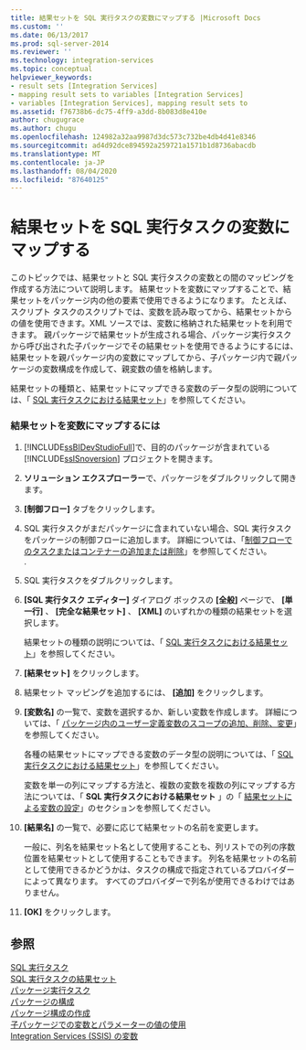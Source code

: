 ```yaml
---
title: 結果セットを SQL 実行タスクの変数にマップする |Microsoft Docs
ms.custom: ''
ms.date: 06/13/2017
ms.prod: sql-server-2014
ms.reviewer: ''
ms.technology: integration-services
ms.topic: conceptual
helpviewer_keywords:
- result sets [Integration Services]
- mapping result sets to variables [Integration Services]
- variables [Integration Services], mapping result sets to
ms.assetid: f76738b6-dc75-4ff9-a3dd-8b083d8e410e
author: chugugrace
ms.author: chugu
ms.openlocfilehash: 124982a32aa9987d3dc573c732be4db4d41e8346
ms.sourcegitcommit: ad4d92dce894592a259721a1571b1d8736abacdb
ms.translationtype: MT
ms.contentlocale: ja-JP
ms.lasthandoff: 08/04/2020
ms.locfileid: "87640125"
---
```

# <a name="map-result-sets-to-variables-in-an-execute-sql-task"></a>結果セットを SQL 実行タスクの変数にマップする
  このトピックでは、結果セットと SQL 実行タスクの変数との間のマッピングを作成する方法について説明します。 結果セットを変数にマップすることで、結果セットをパッケージ内の他の要素で使用できるようになります。 たとえば、スクリプト タスクのスクリプトでは、変数を読み取ってから、結果セットからの値を使用できます。XML ソースでは、変数に格納された結果セットを利用できます。 親パッケージで結果セットが生成される場合、パッケージ実行タスクから呼び出された子パッケージでその結果セットを使用できるようにするには、結果セットを親パッケージ内の変数にマップしてから、子パッケージ内で親パッケージの変数構成を作成して、親変数の値を格納します。  
  
 結果セットの種類と、結果セットにマップできる変数のデータ型の説明については、「 [SQL 実行タスクにおける結果セット](control-flow/execute-sql-task.md)」を参照してください。  
  
### <a name="to-map-a-result-set-to-a-variable"></a>結果セットを変数にマップするには  
  
1.  [!INCLUDE[ssBIDevStudioFull](../includes/ssbidevstudiofull-md.md)]で、目的のパッケージが含まれている [!INCLUDE[ssISnoversion](../includes/ssisnoversion-md.md)] プロジェクトを開きます。  
  
2.  **ソリューション エクスプローラー**で、パッケージをダブルクリックして開きます。  
  
3.  **[制御フロー]** タブをクリックします。  
  
4.  SQL 実行タスクがまだパッケージに含まれていない場合、SQL 実行タスクをパッケージの制御フローに追加します。 詳細については、「[制御フローでのタスクまたはコンテナーの追加または削除](control-flow/add-or-delete-a-task-or-a-container-in-a-control-flow.md)」を参照してください。  
  .  
  
5.  SQL 実行タスクをダブルクリックします。  
  
6.  **[SQL 実行タスク エディター]** ダイアログ ボックスの **[全般]** ページで、 **[単一行]** 、 **[完全な結果セット]** 、 **[XML]** のいずれかの種類の結果セットを選択します。  
  
     結果セットの種類の説明については、「 [SQL 実行タスクにおける結果セット](result-sets-in-the-execute-sql-task.md)」を参照してください。  
  
7.  **[結果セット]** をクリックします。  
  
8.  結果セット マッピングを追加するには、 **[追加]** をクリックします。  
  
9. **[変数名]** の一覧で、変数を選択するか、新しい変数を作成します。 詳細については、「 [パッケージ内のユーザー定義変数のスコープの追加、削除、変更](../../2014/integration-services/add-delete-change-scope-of-user-defined-variable-in-a-package.md)」を参照してください。  
  
     各種の結果セットにマップできる変数のデータ型の説明については、「 [SQL 実行タスクにおける結果セット](result-sets-in-the-execute-sql-task.md)」を参照してください。  
  
     変数を単一の列にマップする方法と、複数の変数を複数の列にマップする方法については、「 **SQL 実行タスクにおける結果セット** 」の「 [結果セットによる変数の設定](control-flow/execute-sql-task.md)」のセクションを参照してください。  
  
10. **[結果名]** の一覧で、必要に応じて結果セットの名前を変更します。  
  
     一般に、列名を結果セット名として使用することも、列リストでの列の序数位置を結果セットとして使用することもできます。 列名を結果セットの名前として使用できるかどうかは、タスクの構成で指定されているプロバイダーによって異なります。 すべてのプロバイダーで列名が使用できるわけではありません。  
  
11. **[OK]** をクリックします。  
  
## <a name="see-also"></a>参照  
 [SQL 実行タスク](control-flow/execute-sql-task.md)   
 [SQL 実行タスクの結果セット](result-sets-in-the-execute-sql-task.md)   
 [パッケージ実行タスク](control-flow/execute-package-task.md)   
 [パッケージの構成](../../2014/integration-services/package-configurations.md)   
 [パッケージ構成の作成](../../2014/integration-services/create-package-configurations.md)   
 [子パッケージでの変数とパラメーターの値の使用](../../2014/integration-services/use-the-values-of-variables-and-parameters-in-a-child-package.md)   
 [Integration Services &#40;SSIS&#41; の変数](integration-services-ssis-variables.md)  
  
  
